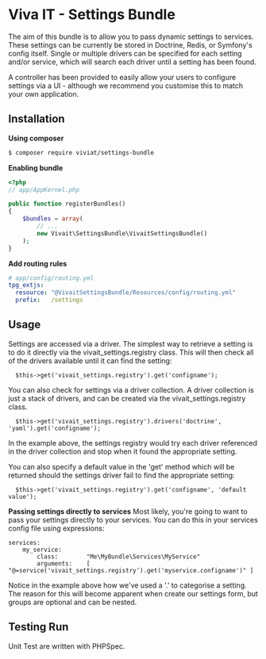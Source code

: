 Viva IT - Settings Bundle
============

The aim of this bundle is to allow you to pass dynamic settings to services.
These settings can be currently be stored in Doctrine, Redis, or Symfony's config
itself. Single or multiple drivers can be specified for each setting and/or
service, which will search each driver until a setting has been found.

A controller has been provided to easily allow your users to configure settings
via a UI - although we recommend you customise this to match your own application.

Installation
------------
**Using composer**
``` bash
$ composer require viviat/settings-bundle
```

**Enabling bundle**
``` php
<?php
// app/AppKernel.php

public function registerBundles()
{
    $bundles = array(
        // ...
        new Vivait\SettingsBundle\VivaitSettingsBundle()
    );
}
```

**Add routing rules**
``` yml
# app/config/routing.yml
tpg_extjs:
  resource: "@VivaitSettingsBundle/Resources/config/routing.yml"
  prefix:   /settings
```

Usage
-----------
Settings are accessed via a driver. The simplest way to retrieve a setting is to
do it directly via the vivait_settings.registry class. This will then check all
of the drivers available until it can find the setting:

```
  $this->get('vivait_settings.registry').get('configname');
```

You can also check for settings via a driver collection. A driver collection is
just a stack of drivers, and can be created via the vivait_settings.registry class.

```
  $this->get('vivait_settings.registry').drivers('doctrine', 'yaml').get('configname');
```
In the example above, the settings registry would try each driver referenced in
the driver collection and stop when it found the appropriate setting.

You can also specify a default value in the 'get' method which will be returned
should the settings driver fail to find the appropriate setting:

```
  $this->get('vivait_settings.registry').get('configname', 'default value');
```

**Passing settings directly to services**
Most likely, you're going to want to pass your settings directly to your services.
You can do this in your services config file using expressions:

```
services:
    my_service:
        class:        "Me\MyBundle\Services\MyService"
        arguments:    [ "@=service('vivait_settings.registry').get('myservice.configname')" ]
```

Notice in the example above how we've used a '.' to categorise a setting. The
reason for this will become apparent when create our settings form, but groups
are optional and can be nested.

Testing Run
-----------
Unit Test are written with PHPSpec.
